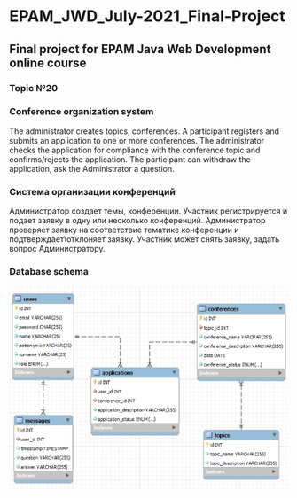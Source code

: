 # EPAM_JWD_July-2021_Final-Project
## Final project for EPAM Java Web Development online course
### Topic №20
### Conference organization system
The administrator creates topics, conferences. A participant registers and submits an application to one or more conferences. The administrator checks the application for compliance with the conference topic and confirms/rejects the application. The participant can withdraw the application, ask the Administrator a question.
### Система организации конференций
Администратор создает темы, конференции. Участник регистрируется и подает заявку в одну или несколько конференций. Администратор проверяет заявку на соответствие тематике конференции и подтверждает\отклоняет заявку. Участник может снять заявку, задать вопрос Администратору.
### Database schema
![](sql/database_schema.jpg)
